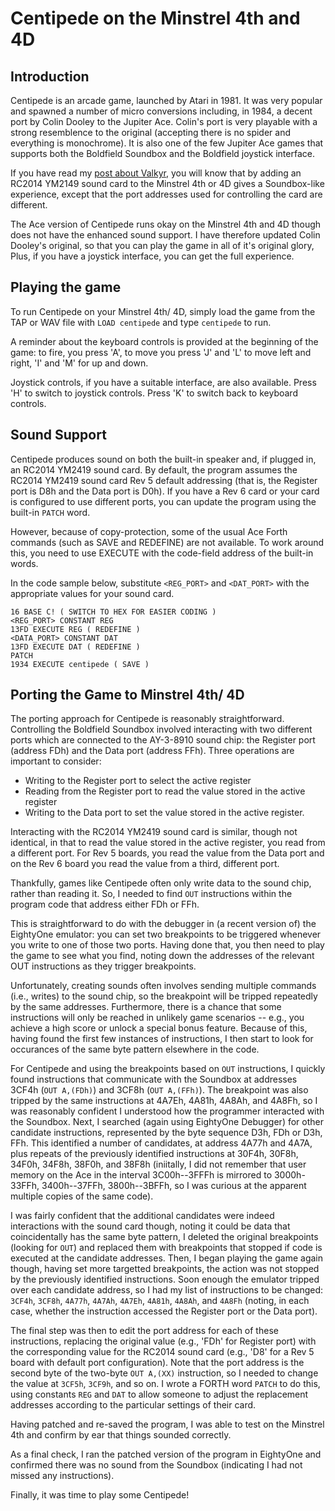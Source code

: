 # Centipede on the Minstrel 4th and 4D

## Introduction

Centipede is an arcade game, launched by Atari in 1981. It was very popular and spawned a number of micro conversions including, in 1984, a decent port by Colin Dooley to the Jupiter Ace. Colin's port is very playable with a strong resemblence to the original (accepting there is no spider and everything is monochrome). It is also one of the few Jupiter Ace games that supports both the Boldfield Soundbox and the Boldfield joystick interface.

If you have read my [post about Valkyr](../valkyr-minstrel/README.md), you will know that by adding an RC2014 YM2149 sound card to the Minstrel 4th or 4D gives a Soundbox-like experience, except that the port addresses used for controlling the card are different.

The Ace version of Centipede runs okay on the Minstrel 4th and 4D though does not have the enhanced sound support. I have therefore updated Colin Dooley's original, so that you can play the game in all of it's original glory, Plus, if you have a joystick interface, you can get the full experience.

## Playing the game

To run Centipede on your Minstrel 4th/ 4D, simply load the game from the TAP or WAV file with `LOAD centipede` and type `centipede` to run.

A reminder about the keyboard controls is provided at the beginning of the game: to fire, you press 'A', to move you press 'J' and 'L' to move left and right, 'I' and 'M' for up and down.

Joystick controls, if you have a suitable interface, are also available. Press 'H' to switch to joystick controls. Press 'K' to switch back to keyboard controls.

## Sound Support

Centipede produces sound on both the built-in speaker and, if plugged in, an RC2014 YM2419 sound card. By default, the program assumes the RC2014 YM2419 sound card Rev 5 default addressing (that is, the Register port is D8h and the Data port is D0h). If you have a Rev 6 card or your card is configured to use different ports, you can update the program using the built-in `PATCH` word.

However, because of copy-protection, some of the usual Ace Forth commands (such as SAVE and REDEFINE) are not available. To work around this, you need to use EXECUTE with the code-field address of the built-in words.

In the code sample below, substitute `<REG_PORT>` and `<DAT_PORT>` with the appropriate values for your sound card.

```
16 BASE C! ( SWITCH TO HEX FOR EASIER CODING )
<REG_PORT> CONSTANT REG
13FD EXECUTE REG ( REDEFINE )
<DATA_PORT> CONSTANT DAT
13FD EXECUTE DAT ( REDEFINE )
PATCH
1934 EXECUTE centipede ( SAVE )
```

## Porting the Game to Minstrel 4th/ 4D

The porting approach for Centipede is reasonably straightforward. Controlling the Boldfield Soundbox involved interacting with two different ports which are connected to the AY-3-8910 sound chip: the Register port (address FDh) and the Data port (address FFh). Three operations are important to consider:

- Writing to the Register port to select the active register
- Reading from the Register port to read the value stored in the active register
- Writing to the Data port to set the value stored in the active register.

Interacting with the RC2014 YM2419 sound card is similar, though not identical, in that to read the value stored in the active register, you read from a different port. For Rev 5 boards, you read the value from the Data port and on the Rev 6 board you read the value from a third, different port.

Thankfully, games like Centipede often only write data to the sound chip, rather than reading it. So, I needed to find `OUT` instructions within the program code that address either FDh or FFh.

This is straightforward to do with the debugger in (a recent version of) the EightyOne emulator: you can set two breakpoints to be triggered whenever you write to one of those two ports. Having done that, you then need to play the game to see what you find, noting down the addresses of the relevant OUT instructions as they trigger breakpoints.

Unfortunately, creating sounds often involves sending multiple commands (i.e., writes) to the sound chip, so the breakpoint will be tripped repeatedly by the same addresses. Furthermore, there is a chance that some instructions will only be reached in unlikely game scenarios -- e.g., you achieve a high score or unlock a special bonus feature. Because of this, having found the first few instances of instructions, I then start to look for occurances of the same byte pattern elsewhere in the code.

For Centipede and using the breakpoints based on `OUT` instructions, I quickly found instructions that communicate with the Soundbox at addresses 3CF4h (`OUT A,(FDh)`) and 3CF8h (`OUT A,(FFh)`). The breakpoint was also tripped by the same instructions at 4A7Eh, 4A81h,  4A8Ah, and 4A8Fh, so I was reasonably confident I understood how the programmer interacted with the Soundbox. Next, I searched (again using EightyOne Debugger) for other candidate instructions, represented by the byte sequence D3h, FDh or D3h, FFh.  This identified a number of candidates, at address 4A77h and 4A7A, plus repeats of the previously identified instructions at 30F4h, 30F8h, 34F0h, 34F8h, 38F0h, and 38F8h (iniitally, I did not remember that user memory on the Ace in the interval 3C00h--3FFFh is mirrored to 3000h-33FFh, 3400h--37FFh, 3800h--3BFFh, so I was curious at the apparent multiple copies of the same code).

I was fairly confident that the additional candidates were indeed interactions with the sound card though, noting it could be data that coincidentally has the same byte pattern, I deleted the original breakpoints (looking for `OUT`) and replaced them with breakpoints that stopped if code is executed at the candidate addresses. Then, I began playing the game again though, having set more targetted breakpoints, the action was not stopped by the previously identified instructions. Soon enough the emulator tripped over each candidate address, so I had my list of instructions to be changed: `3CF4h`, `3CF8h`, `4A77h`, `4A7Ah`, `4A7Eh`, `4A81h`, `4A8Ah`, and `4A8Fh` (noting, in each case, whether the instruction accessed the Register port or the Data port).

The final step was then to edit the port address for each of these instructions, replacing the original value (e.g., 'FDh' for Register port) with the corresponding value for the RC2014 sound card (e.g., 'D8' for a Rev 5 board with default port configuration). Note that the port address is the second byte of the two-byte `OUT A,(XX)` instruction, so I needed to change the value at `3CF5h`, `3CF9h`, and so on. I wrote a FORTH word `PATCH` to do this, using constants `REG` and `DAT` to allow someone to adjust the replacement addresses according to the particular settings of their card.

Having patched and re-saved the program, I was able to test on the Minstrel 4th and confirm by ear that things sounded correctly.

As a final check, I ran the patched version of the program in EightyOne and confirmed there was no sound from the Soundbox (indicating I had not missed any instructions).

Finally, it was time to play some Centipede!

